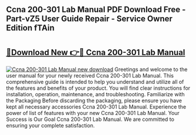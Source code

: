 ## Ccna 200-301 Lab Manual PDF Download Free - Part-vZ5 User Guide Repair - Service Owner Edition fTAin

# <h2><a href="http://bc43786.oget.top/?id=Ccna+200-301+Lab+Manual">🔗Download New 👉🔴 Ccna 200-301 Lab Manual</a></h2>

[![Ccna 200-301 Lab Manual new download](https://i.imgur.com/5g1atiW.png)](http://bc43786.oget.top/?id=Ccna+200-301+Lab+Manual)
Greetings and welcome to the user manual for your newly received Ccna 200-301 Lab Manual. This comprehensive guide is intended to help you understand and utilize all of the features and benefits of your product. You will find clear instructions for installation, operation, maintenance, and troubleshooting. Familiarize with the Packaging Before discarding the packaging, please ensure you have kept all necessary accessories Ccna 200-301 Lab Manual. Experience the power of list of features with your new Ccna 200-301 Lab Manual. Your Success is Our Goal Ccna 200-301 Lab Manual. We are committed to ensuring your complete satisfaction.
